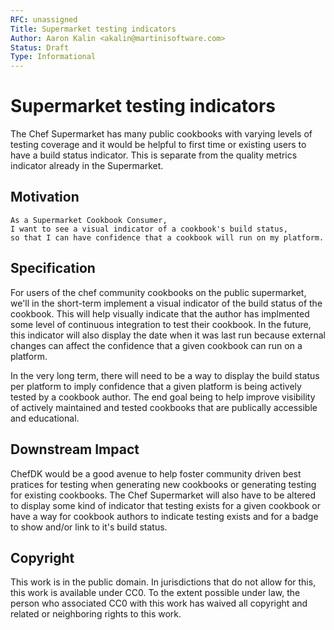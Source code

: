 ```yaml
---
RFC: unassigned
Title: Supermarket testing indicators
Author: Aaron Kalin <akalin@martinisoftware.com>
Status: Draft
Type: Informational
---
```


# Supermarket testing indicators

The Chef Supermarket has many public cookbooks with varying levels of testing coverage and it would be helpful to first time or existing users to have a build status indicator. This is separate from the quality metrics indicator already in the Supermarket.

## Motivation

    As a Supermarket Cookbook Consumer,
    I want to see a visual indicator of a cookbook's build status,
    so that I can have confidence that a cookbook will run on my platform.

## Specification

For users of the chef community cookbooks on the public supermarket, we'll in the short-term implement a visual indicator of the build status of the cookbook. This will help visually indicate that the author has implmented some level of continuous integration to test their cookbook. In the future, this indicator will also display the date when it was last run because external changes can affect the confidence that a given cookbook can run on a platform.

In the very long term, there will need to be a way to display the build status per platform to imply confidence that a given platform is being actively tested by a cookbook author. The end goal being to help improve visibility of actively maintained and tested cookbooks that are publically accessible and educational.

## Downstream Impact

ChefDK would be a good avenue to help foster community driven best pratices for testing when generating new cookbooks or generating testing for existing cookbooks. The Chef Supermarket will also have to be altered to display some kind of indicator that testing exists for a given cookbook or have a way for cookbook authors to indicate testing exists and for a badge to show and/or link to it's build status.

## Copyright

This work is in the public domain. In jurisdictions that do not allow for this,
this work is available under CC0. To the extent possible under law, the person
who associated CC0 with this work has waived all copyright and related or
neighboring rights to this work.
